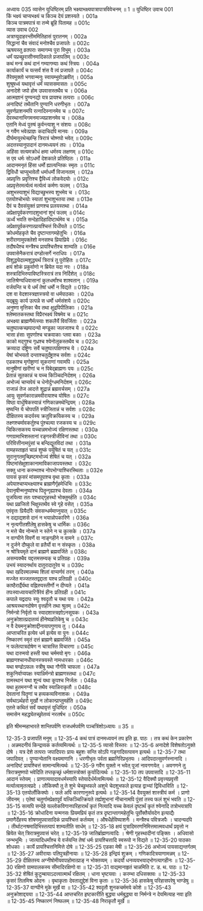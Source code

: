 अध्यायः 035
व्यासेन युधिष्ठिरम् प्रति भक्ष्याभक्ष्यपात्रापात्रविवेचनम् ॥ 1 ॥
युधिष्ठिर उवाच 	001  
किं भक्ष्यं चाप्यभक्ष्यं च किञ्च देयं प्रशस्यते ।	001a  
किञ्च पात्रमपात्रं वा तन्मे ब्रूहि पितामह ॥	001c  
व्यास उवाच 	002  
अत्राप्युदाहरन्तीममितिहासं पुरातनम् ।	002a  
सिद्धानां चैव संवादं मनोश्चैव प्रजापतेः ॥	002c  
ऋषयस्तु व्रतपराः समागम्य पुरा विभुम् ।	003a  
धर्मं पप्रच्छुरासीनमादिकाले प्रजापतिम् ॥	003c  
कथं मन्त्रं कथं दानं गम्यागम्याः कथं स्त्रियः ।	004a  
कार्याकार्यं च यत्सर्वं शंस वै त्वं प्रजापते ॥	004c  
तैरेवमुक्तो भगवान्मनुः स्वायम्भुवोऽब्रवीत् ।	005a  
शुश्रूषध्वं यथावृत्तं धर्मं व्याससमासतः ॥	005c  
अनादेशे जपो होम उपवासस्तथैव च ।	006a  
आत्मज्ञानं पुण्यनद्यो यत्र प्रायश्च तत्पराः ॥	006c  
अनादिष्टं तथैतानि पुण्यानि धरणीभृतः ।	007a  
सुवर्णप्राशनमपि रत्नादिस्नानमेव च ॥	007c  
देवस्थानाभिगमनमाज्यप्राशनमेव च ।	008a  
एतानि मेध्यं पुरुषं कुर्वन्त्याशु न संशयः ॥	008c  
न गर्वेण भवेत्प्राज्ञः कदाचिदपि मानवः ।	009a  
दीर्घमायुरथेच्छन्हि त्रिरात्रं चोष्णपो भवेत् ॥	009c  
अदत्तस्यानुपादानं दानमध्ययनं तपः ।	010a  
अहिंसा सत्यमक्रोधं क्षमा धर्मस्य लक्षणम् ॥	010c  
स एव धर्मः सोऽधर्मो देशकाले प्रतिष्ठितः ।	011a  
आदानमनृतं हिंसा धर्मो ह्यात्यन्तिकः स्मृतः ॥	011c  
द्विविधौ चाप्युभावेतौ धर्माधर्मौ विजानताम् ।	012a  
अप्रवृत्तिः प्रवृत्तिश्च द्वैविध्यं लोकवेदयोः ॥	012c  
अप्रवृत्तेरमर्त्यत्वं मर्त्यत्वं कर्मणः फलम् ।	013a  
अशुभस्याशुभं विद्याच्छुभस्य शुभमेव च ।	013c  
एतयोश्चोभयोः स्यातां शुभाशुभतया तथा ॥	013e  
दैवं च दैवसंयुक्तं प्राणश्च प्रलयस्तथा ।	014a  
अप्रेक्षापूर्वकरणादशुभानां शुभं फलम् ॥	014c  
ऊर्ध्वं भवति सन्देहादिहादिष्टार्थमेव च ।	015a  
अप्रेक्षापूर्वकरणात्प्रायश्चित्तं विधीयते ॥	015c  
क्रोधमोहकृते चैव दृष्टान्तागमहेतुभिः ।	016a  
शरीराणामुपक्लेशो मनसश्च प्रियाप्रिये ।	016c  
तदौषधैश्च मन्त्रैश्च प्रायश्चित्तैश्च शाम्यति ॥	016e  
उपवासेनैकरात्रं दण्डोत्सर्गे नराधिपः ।	017a  
विशुद्ध्येदात्मशुद्ध्यर्थं त्रिरात्रं तु पुरोहितः ॥	017c  
क्षयं शोकं प्रकुर्वाणो न म्रियेत यदा नरः ।	018a  
शस्त्रादिभिरुपाविष्टस्त्रिरात्रं तत्र निर्दिशेत् ॥	018c  
जातिश्रेण्यधिवासानां कुलधर्मांश्च शाश्वतान् ।	019a  
वर्जयन्ति च ये धर्मं तेषां धर्मो न विद्यते ॥	019c  
दश वा वेदशास्त्रज्ञास्त्रयो वा धर्मपाठकाः ।	020a  
यद्ब्रूयुः कार्य उत्पन्ने स धर्मो धर्मसंशये ॥	020c  
अनुष्णा मृत्तिका चैव तथा क्षुद्रपिपीलिकाः ।	021a  
श्लेष्मातकस्तथा विप्रैरभक्ष्यं विषमेव च ॥	021c  
अभक्ष्या ब्राह्मणैर्मत्स्याः शकलैर्ये विवर्जिताः ।	022a  
चतुष्पात्कच्छपादन्यो मण्डूका जलजाश्च ये ॥	022c  
भासा हंसाः सुपर्णाश्च चक्रवाकाः प्लवा बकाः ।	023a  
काको मद्गुश्च गृध्रश्च श्येनोलूकस्तथैव च ॥	023c  
क्रव्यादा दंष्ट्रिणः सर्वे चतुष्पात्पक्षिणश्च ये ।	024a  
येषां चोभयतो दन्ताश्चतुर्दंष्ट्राश्च सर्वशः ॥	024c  
एडकाश्च मृगोष्ट्राणां सूकराणां गवामपि ।	025a  
मानुषीणां खरीणां च न पिबेद्ब्राह्मणः पयः ॥	025c  
प्रेतान्नं सूतकान्नं च यच्च किञ्चिदनिर्दशम् ।	026a  
अभोज्यं चाप्यपेयं च धेनोर्दुग्धमनिर्दशम् ॥	026c  
राजान्नं तेज आदत्ते शूद्रान्नं ब्रह्मवर्चसम् ।	027a  
आयुः सुवर्णकारान्नमवीरायाश्च योषितः ॥	027c  
विष्ठा वार्धुषिकस्यान्नं गणिकान्नमथेन्द्रियम् ।	028a  
मृष्यन्ति ये चोपपतिं स्त्रीजितान्नं च सर्वशः ॥	028c  
दीक्षितस्य कदर्यस्य क्रतुविक्रयिकस्य च ।	029a  
तक्ष्णश्चर्मावकर्तुश्च पुंश्चल्या रजकस्य च ॥	029c  
चिकित्सकस्य यच्चान्नमभोज्यं रक्षिणस्तथा ।	030a  
गणग्रामाभिशस्तानां रङ्गस्त्रीजीविनां तथा ॥	030c  
परिवित्तीनामपुंसां च बन्दिद्यूतविदां तथा ।	031a  
वामहस्ताहृतं चान्नं शुष्कं पर्युषितं च यत् ॥	031c  
सुरानुगतमुच्छिष्टमभोज्यं शेषितं च यत् ।	032a  
पिष्टमांसेक्षुशाकानामाविकाजापयस्तथा ।	032c  
सक्तु धाना करम्भाश्च नोपभोग्याश्चिरस्थिताः ॥	032e  
पायसं कृसरं मांसमपूपाश्च वृथा कृताः ।	033a  
अपेयाश्चाप्यभक्ष्याश्च ब्राह्मणैर्गृहमेधिभिः ॥	033c  
देवानृषीन्मनुष्यांश्च पितॄन्गृह्याश्च देवताः ।	034a  
पूजयित्वा ततः पश्चाद्गृहस्थो भोक्तुमर्हति ॥	034c  
यथा प्रव्रजितो भिक्षुस्तथैव स्वे गृहे वसेत् ।	035a  
एवंवृत्तः प्रियैर्दारैः संवसन्धर्ममाप्नुयात् ॥	035c  
न दद्याद्यशसे दानं न भयान्नोपकारिणे ।	036a  
न नृत्यगीतशीलेषु हासकेषु च धार्मिकः ॥	036c  
न मत्ते चैव नोन्मत्ते न स्तेने न च कुत्सके ।	037a  
न वाग्घीने विवर्णे वा नाङ्गहीने न वामने ॥	037c  
न दुर्जने दौष्कुले वा व्रतैर्यो वा न संस्कृतः ।	038a  
न श्रोत्रियमृते दानं ब्राह्मणे ब्रह्मवर्जिते ॥	038c  
असम्यक्चैव यद्दत्तमसम्यक् च प्रतिग्रहः ।	039a  
उभयं स्यादनर्थाय दातुरादातुरेव च ॥	039c  
यथा खदिरमालम्ब्य शिलां वाप्यर्णवं तरन् ।	040a  
मज्जेत मज्जतस्तद्वद्दाता यश्च प्रतिग्रही ॥	040c  
काष्ठैरार्द्रैर्यथा वह्निरुपस्तीर्णो न दीप्यते ।	041a  
तपःस्वाध्यायचारित्रैरेवं हीनः प्रतिग्रही ॥	041c  
कपाले यद्वदापः स्युः श्वदृतौ च यथा पयः ।	042a  
आश्रयस्थानदोषेण वृत्तहीने तथा श्रुतम् ॥	042c  
निर्मन्त्रो निर्वृतो यः स्यादशास्त्रज्ञोऽनसूयकः ।	043a  
अनुक्रोशात्प्रदातव्यं हीनेष्वव्रतिकेषु च ॥	043c  
न वै देयमनुक्रोशाद्दीनायापगुणाय तु ।	044a  
आप्ताचरित इत्येव धर्म इत्येव वा पुनः ॥	044c  
निष्कारणं स्मृतं दत्तं ब्राह्मणे ब्रह्मवर्जिते ।	045a  
न फलेत्पात्रदोषेण न चात्रास्ति विचारणा ॥	045c  
यथा दारुमयो हस्ती यथा चर्ममयो मृगः ।	046a  
ब्राह्मणश्चानधीयानस्त्रयस्ते नामधारकाः ॥	046c  
यथा षण्ढोऽफलः स्त्रीषु यथा गौर्गवि चाफला ।	047a  
शकुनिर्वाप्यपक्षः स्यान्निर्मन्त्रो ब्राह्मणस्तथा ॥	047c  
ग्रामस्थानं यथा शून्यं यथा कूपश्च निर्जलः ।	048a  
यथा हुतमनग्नौ च तथैव स्यान्निराकृतौ ॥	048c  
देवतानां पितॄणां च हव्यकव्यविनाशकः ।	049a  
सर्वथाऽर्थहरो मूर्खो न लोकान्प्राप्तुमर्हति ॥	049c  
एतत्ते कथितं सर्वं यथावृत्तं युधिष्ठिर ।	050a  
समासेन महद्ध्येतच्छ्रोतव्यं नरतर्षभ ॥ 	050c  

इति श्रीमन्महाभारते शान्तिपर्वणि राजधर्मपर्वणि पञ्चत्रिंशोऽध्यायः ॥ 35 ॥

12-35-3 प्रजापतिं मनुम् ॥ 12-35-4 कथं पात्रं दानमध्ययनं तप इति झ. पाठः । तत्र कथं केन प्रकारेण । अन्नमदनीयं किन्द्रव्यकं कर्तव्यमित्यर्थः ॥ 12-35-5 व्यासो विस्तरः ॥ 12-35-6 अनादेशे विशेषतोऽनुक्ते दोषे । यत्र देशे तत्पराः जपादिपराः प्रायः बहुशः सन्ति सोऽपि गङ्गादिवत्पावन इत्यर्थः ॥ 12-35-7 तथा जपादिवत् । पुण्यान्येतानि वक्ष्यमाणानि । धरणीभृतः पर्वता ब्रह्मगिरिप्रभृतयः । आदिपदात्सुवर्णस्नानादि । अनादिष्टं प्रायश्चित्तं सामान्यमित्यर्थः ॥ 12-35-9 गर्वेण युक्तो न भवेत् पूजां नावगणयेत् । अवगणने तु त्रिरात्रमुष्णपो भवेदिति तप्तकृच्छ्रं धर्मशास्त्रोक्तं कुर्यादित्यर्थः ॥ 12-35-10 तप उपवासादि ॥ 12-35-11 आदानं स्तेयम् । प्राणात्ययादावधर्मस्यापि स्तेयादेर्धर्मत्वमित्यर्थः ॥ 12-35-12 वैदिक्यौ प्रवृत्त्यप्रवृत्ती मर्त्यात्वामृतत्वप्रदे । लौकिक्यौ तु ते शुभे चेच्छुभफले अशुभे चेदशुभफले इत्याह द्वाभ्यां द्विविधाविति ॥ 12-35-13 एतयोर्लौकिक्योः । फले अपि कारणानुरूपे इत्यर्थः ॥ 12-35-14 दैवयुक्तं शास्त्रीयं कर्म । प्राणो जीवनम् । एतेषां चतुर्णामप्रेक्षापूर्वं यत्किञ्चित्क्रियते तर्ह्यशुभानां नीचानामपि पुंसां तस्य फलं शुभं भवति ॥ 12-35-15 सत्यपि सन्देहे यल्लोकविगानपरिहारार्थं कृतं नित्यादि यच्च केवलं दृष्टार्थं कृतं श्येनादि तत्रोभयत्रापि ॥ 12-35-16 क्रोधादिना यन्मनसः प्रियमप्रियं कृतं तत्र दृष्टान्तागमहेतुभिः पूर्वोक्तैर्यावदेन इत्याद्यैः प्रमाणैर्देहस्य शोषणमुपवासादिकं प्रायश्चित्तं कर्तव्यम् । औषधैर्हविष्याशनैः । मन्त्रैश्च पवित्रजपैः । चादन्यदपि । तीर्थाटनश्रमादिभिस्तत्पापं शाम्यतीति सार्धम् ॥ 12-35-18 क्षयं पुत्रादिमरणनिमित्तमात्मवधार्थं प्रवृत्तो न म्रियेत चेत् त्रिरात्रमुपवासं चरेत् ॥ 12-35-19 जातिर्ब्राह्मणत्वादिः । श्रेणी गृहस्थादीनां पङ्क्तिः । अधिवासो जन्भभूमिः । जात्यादिधर्मांश्च ये वर्जयन्ति तेषां धर्मः प्रायश्चित्तादि स्वरूपो न विद्यते ॥ 12-35-20 पाठकाः शोधकाः । कार्ये प्रायश्चित्तनिमित्ते दोषे ॥ 12-35-25 एडका मेषी ॥ 12-35-26 अभोज्यं पायसाद्यन्तर्गतम् ॥ 12-35-27 अवीरायाः पतिपुत्रहीनायाः ॥ 12-35-28 इन्द्रियं शुक्रम् । गणिकादित्रयाणामन्नम् ॥ 12-35-29 दीक्षितस्य अग्नीषोमीयवपाहोमात्प्राङ् न भोक्तव्यम् । कदर्यो धनव्ययभयाद्भोगत्यागहीनः ॥ 12-35-30 रक्षिणो ग्रामपालकस्य सीमादिरक्षिणो वा ॥ 12-35-31 वाद्यमानाहृतं चान्नमिति ट. ड. थ. पाठः ॥ 12-35-32 शेषितं कुटुम्बायाऽदत्त्वात्मार्थं रक्षितम् । धाना भृष्टयवाः । करम्भा दधिसक्तवः ॥ 12-35-33 कृसरं तिलमिश्र ओदनः । वृथाकृताः देवताद्युद्देशं विना कृताः ॥ 12-35-36 हासकेषु परिहासपरेषु भाण्डेषु ॥ 12-35-37 वाग्घीने मूके मूर्खे वा ॥ 12-35-42 श्वदृतौ शुनकचर्ममये कोशे ॥ 12-35-43 अनुक्रोशाद्दयया ॥ 12-35-44 आप्तचरित इष्टकारीति बुद्ध्या धर्मबुद्ध्या वा निर्मन्त्रे न देयमित्याह नवा इति ॥ 12-35-45 निष्कारणं निष्फलम् ॥ 12-35-48 निराकृतौ मूर्खे ॥
